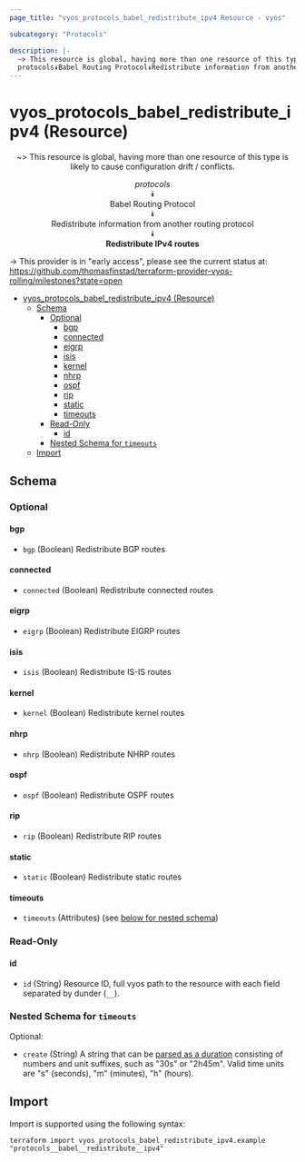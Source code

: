 ```yaml
---
page_title: "vyos_protocols_babel_redistribute_ipv4 Resource - vyos"

subcategory: "Protocols"

description: |-
  ~> This resource is global, having more than one resource of this type is likely to cause configuration drift / conflicts.
  protocols⯯Babel Routing Protocol⯯Redistribute information from another routing protocol⯯Redistribute IPv4 routes
---
```


# vyos_protocols_babel_redistribute_ipv4 (Resource)
<center>

~> This resource is global, having more than one resource of this type is likely to cause configuration drift / conflicts.

*protocols*  
⯯  
Babel Routing Protocol  
⯯  
Redistribute information from another routing protocol  
⯯  
**Redistribute IPv4 routes**


</center>

-> This provider is in "early access", please see the current status at: https://github.com/thomasfinstad/terraform-provider-vyos-rolling/milestones?state=open

<!--TOC-->

- [vyos_protocols_babel_redistribute_ipv4 (Resource)](#vyos_protocols_babel_redistribute_ipv4-resource)
  - [Schema](#schema)
    - [Optional](#optional)
      - [bgp](#bgp)
      - [connected](#connected)
      - [eigrp](#eigrp)
      - [isis](#isis)
      - [kernel](#kernel)
      - [nhrp](#nhrp)
      - [ospf](#ospf)
      - [rip](#rip)
      - [static](#static)
      - [timeouts](#timeouts)
    - [Read-Only](#read-only)
      - [id](#id)
    - [Nested Schema for `timeouts`](#nested-schema-for-timeouts)
  - [Import](#import)

<!--TOC-->

<!-- schema generated by tfplugindocs -->
## Schema

### Optional

#### bgp
- `bgp` (Boolean) Redistribute BGP routes
#### connected
- `connected` (Boolean) Redistribute connected routes
#### eigrp
- `eigrp` (Boolean) Redistribute EIGRP routes
#### isis
- `isis` (Boolean) Redistribute IS-IS routes
#### kernel
- `kernel` (Boolean) Redistribute kernel routes
#### nhrp
- `nhrp` (Boolean) Redistribute NHRP routes
#### ospf
- `ospf` (Boolean) Redistribute OSPF routes
#### rip
- `rip` (Boolean) Redistribute RIP routes
#### static
- `static` (Boolean) Redistribute static routes
#### timeouts
- `timeouts` (Attributes) (see [below for nested schema](#nestedatt--timeouts))

### Read-Only

#### id
- `id` (String) Resource ID, full vyos path to the resource with each field separated by dunder (`__`).

<a id="nestedatt--timeouts"></a>
### Nested Schema for `timeouts`

Optional:

- `create` (String) A string that can be [parsed as a duration](https://pkg.go.dev/time#ParseDuration) consisting of numbers and unit suffixes, such as &#34;30s&#34; or &#34;2h45m&#34;. Valid time units are &#34;s&#34; (seconds), &#34;m&#34; (minutes), &#34;h&#34; (hours).

## Import

Import is supported using the following syntax:

```shell
terraform import vyos_protocols_babel_redistribute_ipv4.example "protocols__babel__redistribute__ipv4"
```
